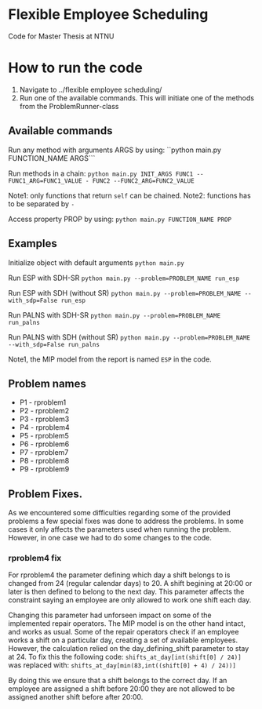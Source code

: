 # Flexible Employee Scheduling
Code for Master Thesis at NTNU

# How to run the code
1. Navigate to ../flexible employee scheduling/
2. Run one of the available commands. This will initiate one of the methods from the
 ProblemRunner-class

## Available commands

Run any method with arguments ARGS by using:
``python main.py FUNCTION_NAME ARGS```
    
Run methods in a chain:
```python main.py INIT_ARGS FUNC1 --FUNC1_ARG=FUNC1_VALUE - FUNC2 --FUNC2_ARG=FUNC2_VALUE```
    
Note1: only functions that return `self` can be chained.
Note2: functions has to be separated by `-`

Access property PROP by using: 
```python main.py FUNCTION_NAME PROP```

## Examples
Initialize object with default arguments 
```python main.py```
    
Run ESP with SDH-SR
```python main.py --problem=PROBLEM_NAME run_esp```
    
Run ESP with SDH (without SR)
```python main.py --problem=PROBLEM_NAME --with_sdp=False run_esp```

Run PALNS with SDH-SR
```python main.py --problem=PROBLEM_NAME run_palns```

Run PALNS with SDH (without SR)
```python main.py --problem=PROBLEM_NAME --with_sdp=False run_palns```

Note1, the MIP model from the report is named `ESP` in the code. 

## Problem names
* P1 - rproblem1
* P2 - rproblem2
* P3 - rproblem3
* P4 - rproblem4
* P5 - rproblem5
* P6 - rproblem6
* P7 - rproblem7
* P8 - rproblem8
* P9 - rproblem9

## Problem Fixes.
As we encountered some difficulties regarding some of the provided problems a few special fixes was done to address the problems. In some cases it only affects the parameters used when running the problem. However, in one case we had to do some changes to the code.

### rproblem4 fix
For rproblem4 the parameter defining which day a shift belongs to is changed from 24 (regular calendar days) to 20. A shift begining at 20:00 or later is then defined to belong to the next day. This parameter affects the constraint saying an employee are only allowed to work one shift each day. 

Changing this parameter had unforseen impact on some of the implemented repair operators. The MIP model is on the other hand intact, and works as usual. 
Some of the repair operators check if an employee works a shift on a particular day, creating a set of available employees. However, the calculation relied on the day_defining_shift parameter to stay at 24. To fix this the following code:
```shifts_at_day[int(shift[0] / 24)]```
was replaced with:
```shifts_at_day[min(83,int((shift[0] + 4) / 24))]```

By doing this we ensure that a shift belongs to the correct day. If an employee are assigned a shift before 20:00 they are not allowed to be assigned another shift before after 20:00.
